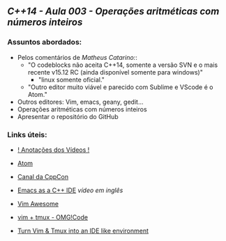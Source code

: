 ## *C++14 - Aula 003 - Operações aritméticas com números inteiros*

### Assuntos abordados:

- Pelos comentários de *Matheus Catarino:*:
  - "O codeblocks não aceita C++14, somente a versão SVN e o mais recente v15.12 RC (ainda disponível somente para windows)"
    - "linux somente oficial."﻿
  - "Outro editor muito viável e parecido com Sublime e VScode é o Atom.﻿"
- Outros editores: Vim, emacs, geany, gedit...
- Operações aritméticas com números inteiros
- Apresentar o repositório do GitHub

### Links úteis:
- [! Anotações dos Vídeos !](https://github.com/masterl/channel_annotations)

- [Atom](https://atom.io/)
- [Canal da CppCon](https://www.youtube.com/channel/UCMlGfpWw-RUdWX_JbLCukXg)
- [Emacs as a C++ IDE](https://www.youtube.com/watch?v=5FQwQ0QWBTU) *vídeo em inglês*
- [Vim Awesome](http://vimawesome.com/)
- [vim + tmux - OMG!Code](https://www.youtube.com/watch?v=5r6yzFEXajQ)
- [Turn Vim & Tmux into an IDE like environment](https://www.youtube.com/watch?v=YD9aFIvlQYs)